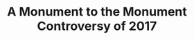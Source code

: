 ---
pid: ch260
title: A Monument to the Monument Controversy of 2017
location_transcription: Near another (preferably controversial) monument
coordinates: "[-75.1666737, 39.9537425]"
zipcode: CT06460
gen_neighborhood: 
neighborhood: 
outside_phl: Milford CT
age: '28'
age_range: 20-29
instagram: 
image_file_name: ch_260.jpg
proposal_transcription: |-
  Robert E. Lee (or whatever)
  Audience/viewers
topic: History,Human Rights,Race Ethnicity
topic_summary: 0, 0, 0
type: Sculpture Statue
keywords_other: Robert E Lee, monuments
credit: Paul Sztorc
image_labels: 
twitter: 
facebook: 
permalink: "/monuments/ch260/"
layout: item-page
---